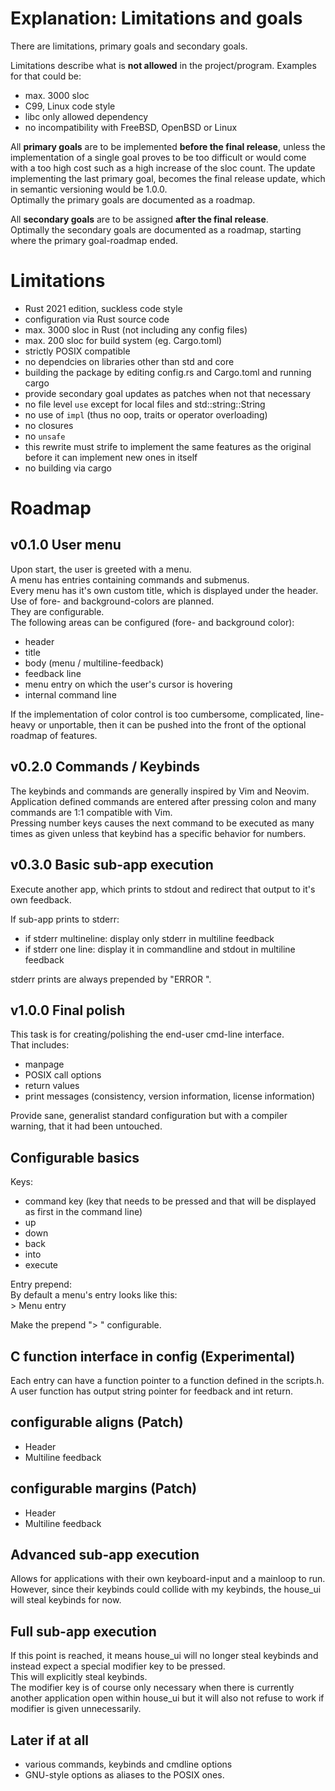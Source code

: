 # Explanation: Limitations and goals 

There are limitations, primary goals and secondary goals.  

Limitations describe what is __not allowed__ in the project/program.
Examples for that could be:  

- max. 3000 sloc
- C99, Linux code style
- libc only allowed dependency
- no incompatibility with FreeBSD, OpenBSD or Linux 

All __primary goals__ are to be implemented __before the final release__, unless
the implementation of a single goal proves to be too difficult or would come
with a too high cost such as a high increase of the sloc count.
The update implementing the last primary goal, becomes the final release update,
which in semantic versioning would be 1.0.0.  
Optimally the primary goals are documented as a roadmap.  

All __secondary goals__ are to be assigned __after the final release__.  
Optimally the secondary goals are documented as a roadmap,
starting where the primary goal-roadmap ended.  

# Limitations

- Rust 2021 edition, suckless code style
- configuration via Rust source code
- max. 3000 sloc in Rust (not including any config files)
- max. 200 sloc for build system (eg. Cargo.toml)
- strictly POSIX compatible
- no dependcies on libraries other than std and core
- building the package by editing config.rs and Cargo.toml and running cargo
- provide secondary goal updates as patches when not that necessary
- no file level `use` except for local files and std::string::String
- no use of `impl` (thus no oop, traits or operator overloading)
- no closures
- no `unsafe`
- this rewrite must strife to implement the same features as the original before
  it can implement new ones in itself
- no building via cargo

# Roadmap

## v0.1.0 User menu

Upon start, the user is greeted with a menu.  
A menu has entries containing commands and submenus.  
Every menu has it's own custom title, which is displayed under the header.  
Use of fore- and background-colors are planned.  
They are configurable.  
The following areas can be configured (fore- and background color):  

- header
- title
- body (menu / multiline-feedback)
- feedback line
- menu entry on which the user's cursor is hovering
- internal command line

If the implementation of color control is too cumbersome, complicated,
line-heavy or unportable, then it can be pushed into the front of the optional
roadmap of features.  

## v0.2.0 Commands / Keybinds

The keybinds and commands are generally inspired by Vim and Neovim.  
Application defined commands are entered after pressing colon and many commands
are 1:1 compatible with Vim.  
Pressing number keys causes the next command to be executed as many times as
given unless that keybind has a specific behavior for numbers.

## v0.3.0 Basic sub-app execution

Execute another app, which prints to stdout and redirect that output to it's
own feedback.  

If sub-app prints to stderr:

- if stderr multineline: display only stderr in multiline feedback
- if stderr one line: display it in commandline and stdout in multiline feedback

stderr prints are always prepended by "ERROR ".  

## v1.0.0 Final polish

This task is for creating/polishing the end-user cmd-line interface.  
That includes:  

- manpage
- POSIX call options
- return values
- print messages (consistency, version information, license information)

Provide sane, generalist standard configuration but with a compiler warning,
that it had been untouched.

## Configurable basics

Keys:  

- command key (key that needs to be pressed and that will be displayed as first
in the command line)
- up
- down
- back
- into
- execute

Entry prepend:  
By default a menu's entry looks like this:  
\> Menu entry  
  
Make the prepend "> " configurable.  

## C function interface in config (Experimental)

Each entry can have a function pointer to a function defined in the scripts.h.  
A user function has output string pointer for feedback and int return.  

## configurable aligns (Patch)

- Header
- Multiline feedback

## configurable margins (Patch)

- Header
- Multiline feedback

## Advanced sub-app execution

Allows for applications with their own keyboard-input and a mainloop to run.  
However, since their keybinds could collide with my keybinds, the house_ui will
steal keybinds for now.  

## Full sub-app execution

If this point is reached, it means house_ui will no longer steal keybinds and
instead expect a special modifier key to be pressed.  
This will explicitly steal keybinds.  
The modifier key is of course only necessary when there is currently another
application open within house_ui but it will also not refuse to work if
modifier is given unnecessarily.  

## Later if at all

- various commands, keybinds and cmdline options
- GNU-style options as aliases to the POSIX ones.
